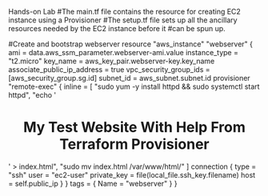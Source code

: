 Hands-on Lab
#The main.tf file contains the resource for creating EC2 instance using a Provisioner
#The setup.tf file sets up all the ancillary resources needed by the EC2 instance before it 
#can be spun up.

#Create and bootstrap webserver
resource "aws_instance" "webserver" {
  ami                         = data.aws_ssm_parameter.webserver-ami.value
  instance_type               = "t2.micro"
  key_name                    = aws_key_pair.webserver-key.key_name
  associate_public_ip_address = true
  vpc_security_group_ids      = [aws_security_group.sg.id]
  subnet_id                   = aws_subnet.subnet.id
  provisioner "remote-exec" {
    inline = [
      "sudo yum -y install httpd && sudo systemctl start httpd",
      "echo '<h1><center>My Test Website With Help From Terraform Provisioner</center></h1>' > index.html",
      "sudo mv index.html /var/www/html/"
    ]
    connection {
      type        = "ssh"
      user        = "ec2-user"
      private_key = file(local_file.ssh_key.filename)
      host        = self.public_ip
    }
  }
  tags = {
    Name = "webserver"
  }
}
